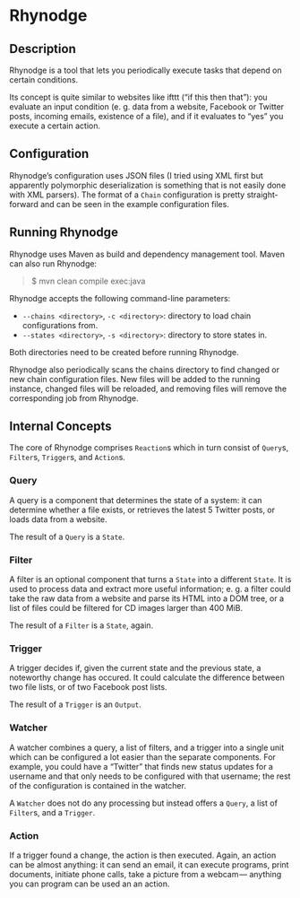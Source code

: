 # Rhynodge

## Description

Rhynodge is a tool that lets you periodically execute tasks that depend on certain conditions.

Its concept is quite similar to websites like ifttt (“if this then that”): you evaluate an input condition (e. g. data from a website, Facebook or Twitter posts, incoming emails, existence of a file), and if it evaluates to “yes” you execute a certain action.

## Configuration

Rhynodge’s configuration uses JSON files (I tried using XML first but apparently polymorphic deserialization is something that is not easily done with XML parsers). The format of a ``Chain`` configuration is pretty straight-forward and can be seen in the example configuration files.

## Running Rhynodge

Rhynodge uses Maven as build and dependency management tool. Maven can also run Rhynodge:

> $ mvn clean compile exec:java

Rhynodge accepts the following command-line parameters:

- ``--chains <directory>``, ``-c <directory>``: directory to load chain configurations from.
- ``--states <directory>``, ``-s <directory>``: directory to store states in.

Both directories need to be created before running Rhynodge.

Rhynodge also periodically scans the chains directory to find changed or new chain configuration files. New files will be added to the running instance, changed files will be reloaded, and removing files will remove the corresponding job from Rhynodge.

## Internal Concepts

The core of Rhynodge comprises ``Reaction``s which in turn consist of ``Query``s, ``Filter``s, ``Trigger``s, and ``Action``s.

### Query

A query is a component that determines the state of a system: it can determine whether a file exists, or retrieves the latest 5 Twitter posts, or loads data from a website.

The result of a ``Query`` is a ``State``.

### Filter

A filter is an optional component that turns a ``State`` into a different ``State``. It is used to process data and extract more useful information; e. g. a filter could take the raw data from a website and parse its HTML into a DOM tree, or a list of files could be filtered for CD images larger than 400 MiB.

The result of a ``Filter`` is a ``State``, again.

### Trigger

A trigger decides if, given the current state and the previous state, a noteworthy change has occured. It could calculate the difference between two file lists, or of two Facebook post lists.

The result of a ``Trigger`` is an ``Output``.

### Watcher

A watcher combines a query, a list of filters, and a trigger into a single unit which can be configured a lot easier than the separate components. For example, you could have a “Twitter” that finds new status updates for a username and that only needs to be configured with that username; the rest of the configuration is contained in the watcher.

A ``Watcher`` does not do any processing but instead offers a ``Query``, a list of ``Filter``s, and a ``Trigger``.

### Action

If a trigger found a change, the action is then executed. Again, an action can be almost anything: it can send an email, it can execute programs, print documents, initiate phone calls, take a picture from a webcam — anything you can program can be used an an action.
